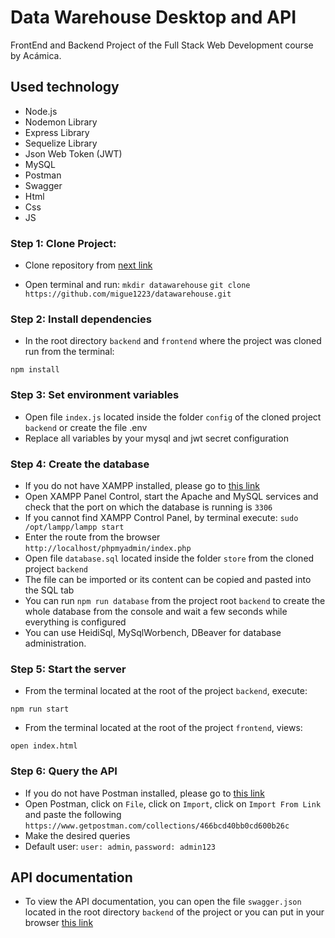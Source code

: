 # Data Warehouse Desktop and API

FrontEnd and Backend Project of the Full Stack Web Development course by Acámica.

## Used technology

- Node.js
- Nodemon Library
- Express Library
- Sequelize Library
- Json Web Token (JWT)
- MySQL
- Postman
- Swagger
- Html
- Css
- JS

### Step 1: Clone Project:

- Clone repository from [next link](https://github.com/migue1223/datawarehouse.git)

- Open terminal and run:
`mkdir datawarehouse`
`git clone https://github.com/migue1223/datawarehouse.git`

### Step 2: Install dependencies

- In the root directory `backend` and `frontend` where the project was cloned run from the terminal:

`npm install`

### Step 3: Set environment variables

- Open file `index.js` located inside the folder `config` of the cloned project `backend` or create the file .env
- Replace all variables by your mysql and jwt secret configuration

### Step 4: Create the database

- If you do not have XAMPP installed, please go to [this link](https://www.apachefriends.org/es/index.html)
- Open XAMPP Panel Control, start the Apache and MySQL services and check that the port on which the database is running is `3306`
- If you cannot find XAMPP Control Panel, by terminal execute:
  `sudo /opt/lampp/lampp start`
- Enter the route from the browser `http://localhost/phpmyadmin/index.php`
- Open file `database.sql` located inside the folder `store` from the cloned project `backend`
- The file can be imported or its content can be copied and pasted into the SQL tab
- You can run `npm run database` from the project root `backend` to create the whole database from the console and wait a few seconds while everything is configured
- You can use HeidiSql, MySqlWorbench, DBeaver for database administration.

### Step 5: Start the server

- From the terminal located at the root of the project `backend`, execute:

`npm run start`

- From the terminal located at the root of the project `frontend`, views:

`open index.html`

### Step 6: Query the API

- If you do not have Postman installed, please go to [this link](https://www.postman.com/downloads/)
- Open Postman, click on `File`, click on `Import`, click on `Import From Link` and paste the following `https://www.getpostman.com/collections/466bcd40bb0cd600b26c`
- Make the desired queries
- Default user: `user: admin`, `password: admin123`

## API documentation

- To view the API documentation, you can open the file `swagger.json` located in the root directory `backend` of the project or you can put in your browser [this link](http://localhost:3000/api-docs)
